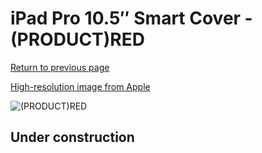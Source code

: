 # iPad Pro 10.5″ Smart Cover - (PRODUCT)RED

[Return to previous page](/ipad_pro105)

[High-resolution image from Apple](https://store.storeimages.cdn-apple.com/8756/as-images.apple.com/is/MR592?wid=4500&hei=4500&fmt=png)

<div style="width: 512px"><img src="/almost_uncompressed/MR592.webp" alt="(PRODUCT)RED"></div>

## Under construction
